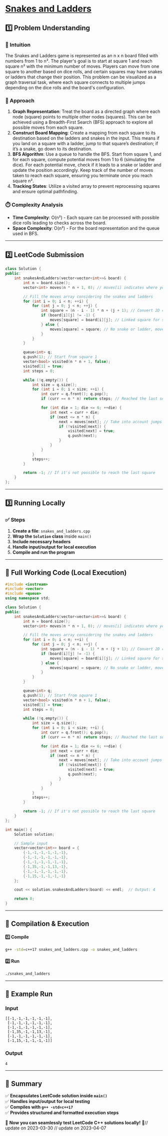 # **[Snakes and Ladders](https://leetcode.com/problems/snakes-and-ladders/description/)**  

## **1️⃣ Problem Understanding**  
### **📌 Intuition**  
The Snakes and Ladders game is represented as an n x n board filled with numbers from 1 to n². The player's goal is to start at square 1 and reach square n² with the minimum number of moves. Players can move from one square to another based on dice rolls, and certain squares may have snakes or ladders that change their position. This problem can be visualized as a graph traversal task, where each square connects to multiple jumps depending on the dice rolls and the board's configuration.

### **🚀 Approach**  
1. **Graph Representation**: Treat the board as a directed graph where each node (square) points to multiple other nodes (squares). This can be achieved using a Breadth-First Search (BFS) approach to explore all possible moves from each square.
2. **Construct Board Mapping**: Create a mapping from each square to its destination based on the ladders and snakes in the input. This means if you land on a square with a ladder, jump to that square’s destination; if it’s a snake, go down to its destination.
3. **BFS Algorithm**: Use a queue to handle the BFS. Start from square 1, and for each square, compute potential moves from 1 to 6 (simulating the dice). For each potential move, check if it leads to a snake or ladder and update the position accordingly. Keep track of the number of moves taken to reach each square, ensuring you terminate once you reach square n².
4. **Tracking States**: Utilize a visited array to prevent reprocessing squares and ensure optimal pathfinding.

### **⏱️ Complexity Analysis**  
- **Time Complexity**: O(n²) - Each square can be processed with possible dice rolls leading to checks across the board.
- **Space Complexity**: O(n²) - For the board representation and the queue used in BFS.

---  

## **2️⃣ LeetCode Submission**  
```cpp
class Solution {
public:
    int snakesAndLadders(vector<vector<int>>& board) {
        int n = board.size();
        vector<int> moves(n * n + 1, 0); // moves[i] indicates where you go from square i

        // Fill the moves array considering the snakes and ladders
        for (int i = 0; i < n; ++i) {
            for (int j = 0; j < n; ++j) {
                int square = (n - i - 1) * n + (j + 1); // Convert 2D coordinates to 1D
                if (board[i][j] != -1) {
                    moves[square] = board[i][j]; // Linked square for snakes or ladders
                } else {
                    moves[square] = square; // No snake or ladder, moves to itself
                }
            }
        }

        queue<int> q;
        q.push(1); // Start from square 1
        vector<bool> visited(n * n + 1, false);
        visited[1] = true;
        int steps = 0;

        while (!q.empty()) {
            int size = q.size();
            for (int i = 0; i < size; ++i) {
                int curr = q.front(); q.pop();
                if (curr == n * n) return steps; // Reached the last square

                for (int die = 1; die <= 6; ++die) {
                    int next = curr + die;
                    if (next <= n * n) {
                        next = moves[next]; // Take into account jumps from snakes or ladders
                        if (!visited[next]) {
                            visited[next] = true;
                            q.push(next);
                        }
                    }
                }
            }
            steps++;
        }

        return -1; // If it's not possible to reach the last square
    }
};  
```

---  

## **3️⃣ Running Locally**  
### **✅ Steps**  
1. **Create a file**: `snakes_and_ladders.cpp`  
2. **Wrap the `Solution` class** inside `main()`  
3. **Include necessary headers**  
4. **Handle input/output for local execution**  
5. **Compile and run the program**  

---  

## **📝 Full Working Code (Local Execution)**  
```cpp
#include <iostream>
#include <vector>
#include <queue>
using namespace std;

class Solution {
public:
    int snakesAndLadders(vector<vector<int>>& board) {
        int n = board.size();
        vector<int> moves(n * n + 1, 0); // moves[i] indicates where you go from square i

        // Fill the moves array considering the snakes and ladders
        for (int i = 0; i < n; ++i) {
            for (int j = 0; j < n; ++j) {
                int square = (n - i - 1) * n + (j + 1); // Convert 2D coordinates to 1D
                if (board[i][j] != -1) {
                    moves[square] = board[i][j]; // Linked square for snakes or ladders
                } else {
                    moves[square] = square; // No snake or ladder, moves to itself
                }
            }
        }

        queue<int> q;
        q.push(1); // Start from square 1
        vector<bool> visited(n * n + 1, false);
        visited[1] = true;
        int steps = 0;

        while (!q.empty()) {
            int size = q.size();
            for (int i = 0; i < size; ++i) {
                int curr = q.front(); q.pop();
                if (curr == n * n) return steps; // Reached the last square

                for (int die = 1; die <= 6; ++die) {
                    int next = curr + die;
                    if (next <= n * n) {
                        next = moves[next]; // Take into account jumps from snakes or ladders
                        if (!visited[next]) {
                            visited[next] = true;
                            q.push(next);
                        }
                    }
                }
            }
            steps++;
        }

        return -1; // If it's not possible to reach the last square
    }
};

int main() {
    Solution solution;

    // Sample input
    vector<vector<int>> board = {
        {-1,-1,-1,-1,-1,-1},
        {-1,-1,-1,-1,-1,-1},
        {-1,-1,-1,-1,-1,-1},
        {-1,35,-1,-1,13,-1},
        {-1,-1,-1,-1,-1,-1},
        {-1,15,-1,-1,-1,-1}
    };

    cout << solution.snakesAndLadders(board) << endl;  // Output: 4

    return 0;
}
```  

---  

## **🔧 Compilation & Execution**  
#### **1️⃣ Compile**  
```bash
g++ -std=c++17 snakes_and_ladders.cpp -o snakes_and_ladders
```  

#### **2️⃣ Run**  
```bash
./snakes_and_ladders
```  

---  

## **🎯 Example Run**  
### **Input**  
```
[[-1,-1,-1,-1,-1,-1],
 [-1,-1,-1,-1,-1,-1],
 [-1,-1,-1,-1,-1,-1],
 [-1,35,-1,-1,13,-1],
 [-1,-1,-1,-1,-1,-1],
 [-1,15,-1,-1,-1,-1]]
```  
### **Output**  
```
4
```  

---  

## **📌 Summary**  
✅ **Encapsulates LeetCode solution inside `main()`**  
✅ **Handles input/output for local testing**  
✅ **Compiles with `g++ -std=c++17`**  
✅ **Provides structured and formatted execution steps**  

🚀 **Now you can seamlessly test LeetCode C++ solutions locally!** 🚀// update on 2023-03-30
// update on 2023-04-07
